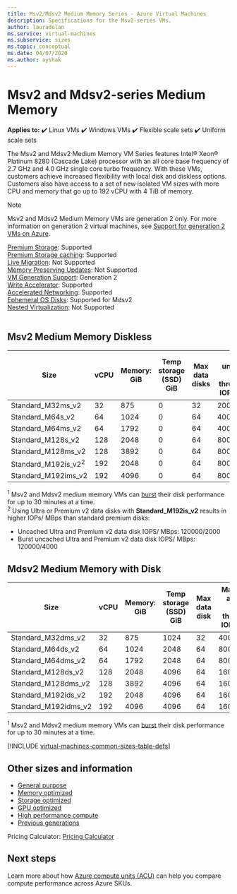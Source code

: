 ```yaml
---
title: Msv2/Mdsv2 Medium Memory Series - Azure Virtual Machines
description: Specifications for the Msv2-series VMs.
author: lauradolan
ms.service: virtual-machines
ms.subservice: sizes
ms.topic: conceptual
ms.date: 04/07/2020
ms.author: ayshak
---
```


# Msv2 and Mdsv2-series Medium Memory

**Applies to:** :heavy_check_mark: Linux VMs :heavy_check_mark: Windows VMs :heavy_check_mark: Flexible scale sets :heavy_check_mark: Uniform scale sets

The Msv2 and Mdsv2 Medium Memory VM Series features Intel® Xeon® Platinum 8280 (Cascade Lake) processor with an all core base frequency of 2.7 GHz and 4.0 GHz single core turbo frequency. With these VMs, customers achieve increased flexibility with local disk and diskless options. Customers also have access to a set of new isolated VM sizes with more CPU and memory that go up to 192 vCPU with 4 TiB of memory. 

> [!NOTE]
> Msv2 and Mdsv2 Medium Memory VMs are generation 2 only. For more information on generation 2 virtual machines, see [Support for generation 2 VMs on Azure](./generation-2.md).



[Premium Storage](premium-storage-performance.md): Supported<br>
[Premium Storage caching](premium-storage-performance.md): Supported<br>
[Live Migration](maintenance-and-updates.md): Not Supported<br>
[Memory Preserving Updates](maintenance-and-updates.md): Not Supported<br>
[VM Generation Support](generation-2.md): Generation 2<br>
[Write Accelerator](./how-to-enable-write-accelerator.md): Supported<br>
[Accelerated Networking](../virtual-network/create-vm-accelerated-networking-cli.md): Supported<br>
[Ephemeral OS Disks](ephemeral-os-disks.md): Supported for Mdsv2 <br>
[Nested Virtualization](/virtualization/hyper-v-on-windows/user-guide/nested-virtualization): Not Supported <br>
<br>
 
## Msv2 Medium Memory Diskless 

| Size | vCPU | Memory: GiB | Temp storage (SSD) GiB | Max data disks | Max uncached disk throughput: IOPS/MBps | Burst uncached disk throughput: IOPS/MBps<sup>1</sup> | Max NICs | Expected network bandwidth (Mbps) | 
|---|---|---|---|---|---|---|---|---|
| Standard_M32ms_v2   | 32  | 875  | 0 | 32 | 20000/500  | 40000/1000 | 8 | 8000  | 
| Standard_M64s_v2    | 64  | 1024 | 0 | 64 | 40000/1000 | 80000/2000 | 8 | 16000 | 
| Standard_M64ms_v2   | 64  | 1792 | 0 | 64 | 40000/1000 | 80000/2000 | 8 | 16000 | 
| Standard_M128s_v2   | 128 | 2048 | 0 | 64 | 80000/2000 | 80000/4000 | 8 | 30000 | 
| Standard_M128ms_v2  | 128 | 3892 | 0 | 64 | 80000/2000 | 80000/4000 | 8 | 30000 | 
| Standard_M192is_v2<sup>2</sup>  | 192 | 2048 | 0 | 64 | 80000/2000 | 80000/4000 | 8 | 30000 | 
| Standard_M192ims_v2 | 192 | 4096 | 0 | 64 | 80000/2000 | 80000/4000 | 8 | 30000 | 

<sup>1</sup> Msv2 and Mdsv2 medium memory VMs can [burst](./disk-bursting.md) their disk performance for up to 30 minutes at a time. <br>
<sup>2</sup> Using Ultra or Premium v2 data disks with **Standard_M192is_v2** results in higher IOPs/ MBps than standard premium disks:
- Uncached Ultra and Premium v2 data disk IOPS/ MBps: 120000/2000 <br>
- Burst uncached Ultra and Premium v2 data disk IOPS/ MBps: 120000/4000

## Mdsv2 Medium Memory with Disk  

| Size | vCPU | Memory: GiB | Temp storage (SSD) GiB | Max data disk | Max cached and temp storage throughput: IOPS / MBps | Burst cached and temp storage throughput: IOPS/MBps<sup>1</sup> | Max uncached disk throughput: IOPS/MBps | Burst uncached disk throughput: IOPS/MBps<sup>1</sup> | Max NICs | Expected network bandwidth (Mbps) | 
|---|---|---|---|---|---|---|---|---|---|---|
| Standard_M32dms_v2   | 32  | 875  | 1024 | 32 | 40000/400   | 40000/1000 | 20000/500  | 40000/1000 | 8 | 8000  | 
| Standard_M64ds_v2    | 64  | 1024 | 2048 | 64 | 80000/800   | 80000/2000 | 40000/1000 | 80000/2000 | 8 | 16000 | 
| Standard_M64dms_v2   | 64  | 1792 | 2048 | 64 | 80000/800   | 80000/2000 | 40000/1000 | 80000/2000 | 8 | 16000 | 
| Standard_M128ds_v2   | 128 | 2048 | 4096 | 64 | 160000/1600 | 250000/4000 | 80000/2000 | 80000/4000 | 8 | 30000 | 
| Standard_M128dms_v2  | 128 | 3892 | 4096 | 64 | 160000/1600 | 250000/4000 | 80000/2000 | 80000/4000 | 8 | 30000 | 
| Standard_M192ids_v2  | 192 | 2048 | 4096 | 64 | 160000/1600 | 250000/4000 | 80000/2000 | 80000/4000 | 8 | 30000 | 
| Standard_M192idms_v2 | 192 | 4096 | 4096 | 64 | 160000/1600 | 250000/4000 | 80000/2000 | 80000/4000 | 8 | 30000 | 

<sup>1</sup> Msv2 and Mdsv2 medium memory VMs can [burst](./disk-bursting.md) their disk performance for up to 30 minutes at a time. 

[!INCLUDE [virtual-machines-common-sizes-table-defs](../../includes/virtual-machines-common-sizes-table-defs.md)]

## Other sizes and information

- [General purpose](sizes-general.md)
- [Memory optimized](sizes-memory.md)
- [Storage optimized](sizes-storage.md)
- [GPU optimized](sizes-gpu.md)
- [High performance compute](sizes-hpc.md)
- [Previous generations](sizes-previous-gen.md)

Pricing Calculator: [Pricing Calculator](https://azure.microsoft.com/pricing/calculator/)

## Next steps

Learn more about how [Azure compute units (ACU)](acu.md) can help you compare compute performance across Azure SKUs.
